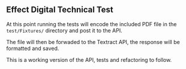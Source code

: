 ## Effect Digital Technical Test

At this point running the tests will encode the included PDF file in the `test/Fixtures/` directory and post it to the API.

The file will then be forwaded to the Textract API, the response will be formatted and saved.

This is a working version of the API, tests and refactoring to follow.

